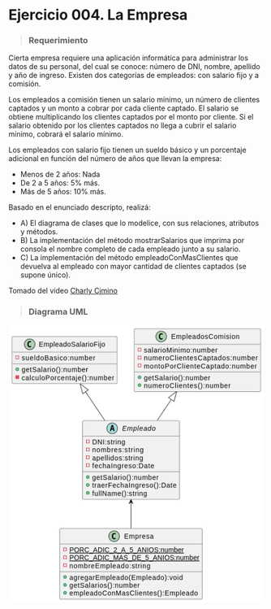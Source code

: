 # Ejercicio 004. La Empresa

> ### Requerimiento

Cierta empresa requiere una aplicación informática para administrar los datos de su personal, del cual se conoce: número de DNI, nombre, apellido y año de ingreso. Existen dos categorías de empleados: con salario fijo y a comisión.

Los empleados a comisión tienen un salario mínimo, un número de clientes captados y un monto a cobrar por cada cliente captado. El salario se obtiene multiplicando los clientes captados por el
monto por cliente. Si el salario obtenido por los clientes captados no llega a cubrir el salario mínimo, cobrará el salario mínimo.

Los empleados con salario fijo tienen un sueldo básico y un porcentaje adicional en función del número de años que llevan la empresa:

 - Menos de 2 años: Nada
 - De 2 a 5 años: 5% más.
 - Más de 5 años: 10% más.

Basado en el enunciado descripto, realizá:

- A) El diagrama de clases que lo modelice, con sus relaciones, atributos y métodos.
- B) La implementación del método mostrarSalarios que imprima por consola el nombre completo de cada empleado junto a su salario.
- C) La implementación del método empleadoConMasClientes que devuelva al empleado con mayor cantidad de clientes captados (se supone único).

Tomado del video [Charly Cimino](https://www.youtube.com/watch?v=gHy4Ls7E49c)

> ### Diagrama UML

<img src="Empleados.png"
     alt="UML PosNet"
     style="float: left; margin-right: 10px;" />